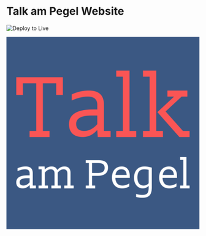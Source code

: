# Talk am Pegel Website

![Deploy to Live](https://github.com/derteaser/talk-am-pegel-site/workflows/Deploy%20to%20Live/badge.svg)

![Talk am Pegel](/public/favicon.svg)
